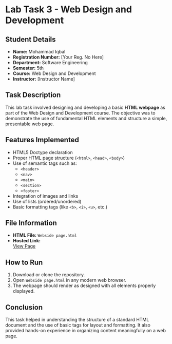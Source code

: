 # Lab Task 3 - Web Design and Development

## Student Details

- **Name:** Mohammad Iqbal  
- **Registration Number:** [Your Reg. No Here]  
- **Department:** Software Engineering  
- **Semester:** 5th  
- **Course:** Web Design and Development  
- **Instructor:** [Instructor Name]

## Task Description

This lab task involved designing and developing a basic **HTML webpage** as part of the Web Design and Development course. The objective was to demonstrate the use of fundamental HTML elements and structure a simple, presentable web page.

## Features Implemented

- HTML5 Doctype declaration
- Proper HTML page structure (`<html>`, `<head>`, `<body>`)
- Use of semantic tags such as:
  - `<header>`
  - `<nav>`
  - `<main>`
  - `<section>`
  - `<footer>`
- Integration of images and links
- Use of lists (ordered/unordered)
- Basic formatting tags (like `<b>`, `<i>`, `<u>`, etc.)

## File Information

- **HTML File:** `Webside page.html`
- **Hosted Link:**  
  [View Page](https://rawcdn.githack.com/MuhammadIqbal009/Web_Design_and_Development_Course_2022-SE-42/6e520c2217202cc00169980cc24230c2dd2d3af8/Lab_Task_03/Webside%20page.html)

## How to Run

1. Download or clone the repository.
2. Open `Webside page.html` in any modern web browser.
3. The webpage should render as designed with all elements properly displayed.

## Conclusion

This task helped in understanding the structure of a standard HTML document and the use of basic tags for layout and formatting. It also provided hands-on experience in organizing content meaningfully on a web page.

